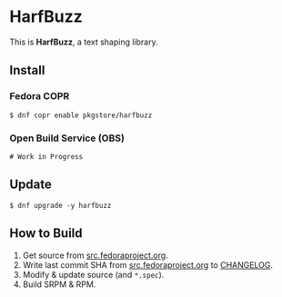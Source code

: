 # HarfBuzz

This is **HarfBuzz**, a text shaping library.

## Install

### Fedora COPR

```
$ dnf copr enable pkgstore/harfbuzz
```

### Open Build Service (OBS)

```
# Work in Progress
```

## Update

```
$ dnf upgrade -y harfbuzz
```

## How to Build

1. Get source from [src.fedoraproject.org](https://src.fedoraproject.org/rpms/harfbuzz).
2. Write last commit SHA from [src.fedoraproject.org](https://src.fedoraproject.org/rpms/harfbuzz) to [CHANGELOG](CHANGELOG).
3. Modify & update source (and `*.spec`).
4. Build SRPM & RPM.
